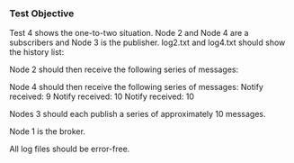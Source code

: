 ### Test Objective
Test 4 shows the one-to-two situation. Node 2 and Node 4 are a subscribers and Node 3 is the publisher.
log2.txt and log4.txt should show the history list:

Node 2 should then receive the following series of messages:


Node 4 should then receive the following series of messages:
Notify received:  9
Notify received:  10
Notify received:  10





Nodes 3  should each publish a series of approximately 10 messages.

Node 1 is the broker.

All log files should be error-free.
